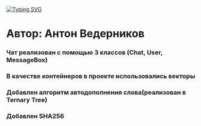 [![Typing SVG](https://readme-typing-svg.herokuapp.com?color=%2336BCF7&lines=Project+EChat)](https://git.io/typing-svg)
<h1 align="left">Автор: Антон Ведерников</h1>
<h3 align="left">Чат реализован с помощью 3 классов (Chat, User, MessageBox)</h3>
<h3 align="left">В качестве контейнеров в проекте использовались векторы</h3>
<h3 align="left">Добавлен алгоритм автодополнения слова(реализован в Ternary Tree)</h3>
<h3 align="left">Добавлен SHA256</h3>
